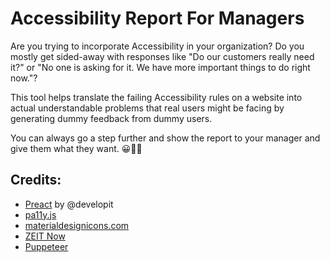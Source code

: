 # Accessibility Report For Managers

Are you trying to incorporate Accessibility in your organization?
Do you mostly get sided-away with responses like "Do our customers really need it?" or "No one is asking for it. We have more important things to do right now."?

This tool helps translate the failing Accessibility rules on a website into actual understandable problems that real users might be facing by generating dummy feedback from dummy users.

You can always go a step further and show the report to your manager and give them what they want. 😀🤟🏼

## Credits:

- [Preact](https://preactjs.com/) by @developit
- [pa11y.js](http://pa11y.org/)
- [materialdesignicons.com](http://materialdesignicons.com/)
- [ZEIT Now](https://now.sh)
- [Puppeteer](https://github.com/GoogleChrome/puppeteer)



